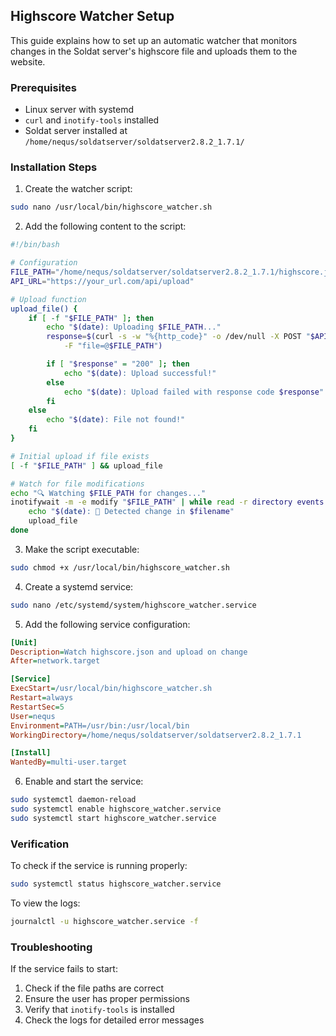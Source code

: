 ## Highscore Watcher Setup

This guide explains how to set up an automatic watcher that monitors changes in the Soldat server's highscore file and uploads them to the website.

### Prerequisites

- Linux server with systemd
- `curl` and `inotify-tools` installed
- Soldat server installed at `/home/nequs/soldatserver/soldatserver2.8.2_1.7.1/`

### Installation Steps

1. Create the watcher script:
```bash
sudo nano /usr/local/bin/highscore_watcher.sh
```

2. Add the following content to the script:
```bash
#!/bin/bash

# Configuration
FILE_PATH="/home/nequs/soldatserver/soldatserver2.8.2_1.7.1/highscore.json"
API_URL="https://your_url.com/api/upload"

# Upload function
upload_file() {
    if [ -f "$FILE_PATH" ]; then
        echo "$(date): Uploading $FILE_PATH..."
        response=$(curl -s -w "%{http_code}" -o /dev/null -X POST "$API_URL" \
            -F "file=@$FILE_PATH")

        if [ "$response" = "200" ]; then
            echo "$(date): Upload successful!"
        else
            echo "$(date): Upload failed with response code $response"
        fi
    else
        echo "$(date): File not found!"
    fi
}

# Initial upload if file exists
[ -f "$FILE_PATH" ] && upload_file

# Watch for file modifications
echo "🔍 Watching $FILE_PATH for changes..."
inotifywait -m -e modify "$FILE_PATH" | while read -r directory events filename; do
    echo "$(date): 📄 Detected change in $filename"
    upload_file
done
```

3. Make the script executable:
```bash
sudo chmod +x /usr/local/bin/highscore_watcher.sh
```

4. Create a systemd service:
```bash
sudo nano /etc/systemd/system/highscore_watcher.service
```

5. Add the following service configuration:
```ini
[Unit]
Description=Watch highscore.json and upload on change
After=network.target

[Service]
ExecStart=/usr/local/bin/highscore_watcher.sh
Restart=always
RestartSec=5
User=nequs
Environment=PATH=/usr/bin:/usr/local/bin
WorkingDirectory=/home/nequs/soldatserver/soldatserver2.8.2_1.7.1

[Install]
WantedBy=multi-user.target
```

6. Enable and start the service:
```bash
sudo systemctl daemon-reload
sudo systemctl enable highscore_watcher.service
sudo systemctl start highscore_watcher.service
```

### Verification

To check if the service is running properly:
```bash
sudo systemctl status highscore_watcher.service
```

To view the logs:
```bash
journalctl -u highscore_watcher.service -f
```

### Troubleshooting

If the service fails to start:
1. Check if the file paths are correct
2. Ensure the user has proper permissions
3. Verify that `inotify-tools` is installed
4. Check the logs for detailed error messages